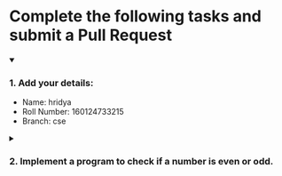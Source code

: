 # Complete the following tasks and submit a Pull Request
<details open>
<summary><h3>1. Add your details: </h3></summary>
<ul>
  <li> Name: hridya </li>
  <li> Roll Number: 160124733215</li>
  <li> Branch: cse</li>
</ul>
</details>
<details>
<summary><h3> 2. Implement a program to check if a number is even or odd. </h3></summary>
<ul>
  <li> Create a new file in the repository and add your code. </li>
  <li> Use any programming language of your choice. </li>
</ul>
</details>
